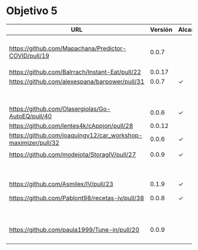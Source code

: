 # Objetivo 5

| URL                                        | Versión | Alcanzado |
|--------------------------------------------|---------|-----------|
| <!-- Enlace de noise-kngdm --> | | |
| <!-- Enlace de Esturillo98 --> | | |
| <!-- Enlace de LuisArostegui --> | | |
| <!-- Enlace de Paszser --> | | |
| https://github.com/Mapachana/Predictor-COVID/pull/19 | 0.0.7 | |
| <!-- Enlace de eantoniocalo18 --> | | |
| <!-- Enlace de NachoCarher --> | | |
| <!-- Enlace de C L A --> | | |
| https://github.com/Balrrach/Instant-Eat/pull/22 | 0.0.17 | |
| https://github.com/alexespana/barpower/pull/31 | 0.0.7 | ✓ |
| <!-- Enlace de Javierexmar --> | | |
| <!-- Enlace de MarinoFajardo --> | | |
| <!-- Enlace de danifm1321 --> | | |
| <!-- Enlace de josevilchez247 --> | | |
| <!-- Enlace de arguellesm --> | | |
| <!-- Enlace de DFolchA --> | | |
| <!-- Enlace de JaimeGM96 --> | | |
| <!-- Enlace de agr8 --> | | |
| https://github.com/Olasergiolas/Go-AutoEQ/pull/40 | 0.0.6 | ✓ |
| https://github.com/lentes4k/cAppjon/pull/28 | 0.0.12 | |
| https://github.com/joaquingv12/car_workshop-maximizer/pull/32 | 0.0.6 | ✓ |
| <!-- Enlace de gomares --> | | |
| https://github.com/modejota/StoragIV/pull/27 | 0.0.9 | ✓ |
| <!-- Enlace de argelion14 --> | | |
| <!-- Enlace de juanmihdz --> | | |
| <!-- Enlace de venrra --> | | |
| <!-- Enlace de Antobio17 --> | | |
| <!-- Enlace de manujurado1 --> | | |
| <!-- Enlace de migueorg --> | | |
| <!-- Enlace de jesusmarzor --> | | |
| <!-- Enlace de francisco3207 --> | | |
| <!-- Enlace de amerigal --> | | |
| https://github.com/Asmilex/IV/pull/23  | 0.1.9 | ✓ |
| <!-- Enlace de ismaelmontesinos --> | | |
| <!-- Enlace de morevi --> | | |
| https://github.com/Pablont98/recetas-iv/pull/38 | 0.0.8 | ✓ |
| <!-- Enlace de Slowmybrosh --> | | |
| <!-- Enlace de sorozcov --> | | |
| <!-- Enlace de jlortega00 --> | | |
| <!-- Enlace de Xileon310 --> | | |
| <!-- Enlace de Parka015 --> | | |
| <!-- Enlace de edusegrich --> | | |
| <!-- Enlace de LuisSS20 --> | | |
| <!-- Enlace de juanfran00 --> | | |
| <!-- Enlace de Albertotc99 --> | | |
| <!-- Enlace de aleveji --> | | |
| https://github.com/paula1999/Tune-in/pull/20 | 0.0.9 | |
| <!-- Enlace de xCyal --> | | |
| <!-- Enlace de vlljuan99 --> | | |
| <!-- Enlace de JAntonioVR --> | | |
| <!-- Enlace de pablozafra97 --> | | |
